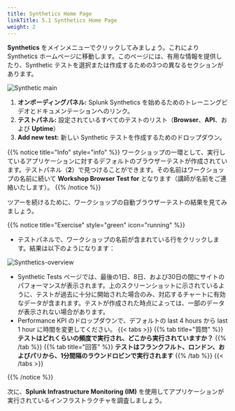 ```yaml
---
title: Synthetics Home Page
linkTitle: 5.1 Synthetics Home Page
weight: 2
---
```


**Synthetics** をメインメニューでクリックしてみましょう。これにより Synthetics ホームページに移動します。このページには、有用な情報を提供したり、Synthetic テストを選択または作成するための3つの異なるセクションがあります。

![Synthetic main](../images/synthetics-main.png)

1. **オンボーディングパネル:** Splunk Synthetics を始めるためのトレーニングビデオとドキュメンテーションへのリンク。
2. **テストパネル:** 設定されているすべてのテストのリスト（**Browser**、**API**、および **Uptime**）
3. **Add new test:** 新しい Synthetic テストを作成するためのドロップダウン。

{{% notice title="Info" style="info" %}}
ワークショップの一環として、実行しているアプリケーションに対するデフォルトのブラウザーテストが作成されています。テストパネル（**2**）で見つけることができます。その名前はワークショップの名前に続いて **Workshop Browser Test for** となります（講師が名前をご連絡いたします）。
{{% /notice %}}

ツアーを続けるために、ワークショップの自動ブラウザーテストの結果を見てみましょう。

{{% notice title="Exercise" style="green" icon="running" %}}

* テストパネルで、ワークショップの名前が含まれている行をクリックします。結果は以下のようになります：

![Synthetics-overview](../images/synthetics-test-overview.png)

* Synthetic Tests ページでは、最後の1日、8日、および30日の間にサイトのパフォーマンスが表示されます。上のスクリーンショットに示されているように、テストが過去に十分に開始された場合のみ、対応するチャートに有効なデータが含まれます。テストが作成された時点によっては、一部のデータが表示されない場合があります。
* Performance KPI のドロップダウンで、デフォルトの last 4 hours から last 1 hour に時間を変更してください。
{{< tabs >}}
{{% tab title="質問" %}}
**テストはどれくらいの頻度で実行され、どこから実行されていますか？**
{{% /tab %}}
{{% tab title="回答" %}}
**テストはフランクフルト、ロンドン、およびパリから、1分間隔のラウンドロビンで実行されます**
{{% /tab %}}
{{< /tabs >}}

{{% /notice %}}

次に、**Splunk Infrastructure Monitoring (IM)** を使用してアプリケーションが実行されているインフラストラクチャを調査しましょう。
